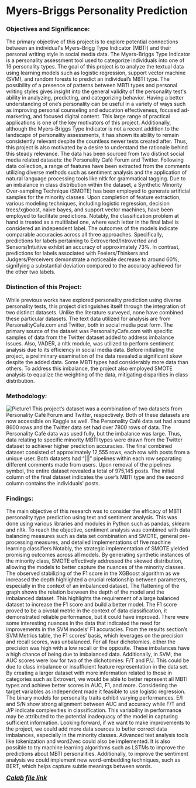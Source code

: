 # Myers-Briggs Personality Prediction

### Objectives and Significance:
The primary objective of this project is to explore potential connections between an individual's Myers-Brigg Type Indicator (MBTI) and their personal writing style in social media data. The Myers-Briggs Type Indicator is a personality assessment tool used to categorize individuals into one of 16 personality types. The goal of this project is to analyze the textual data using learning models such as logistic regression, support vector machine (SVM), and random forests to predict an individual’s MBTI type.
The possibility of a presence of patterns between MBTI types and personal writing styles gives insight into the general validity of the personality test's ability in analyzing, predicting, and categorizing behavior. Having a better understanding of one’s personality can be useful in a variety of ways such as improving personal counseling and education effectiveness, focused ad-marketing, and focused digital content. This large range of practical applications is one of the key motivators of this project. Additionally, although the Myers-Briggs Type Indicator is not a recent addition to the landscape of personality assessments, it has shown its ability to remain consistently relevant despite the countless newer tests created after. Thus, this project is also motivated by a desire to understand the rationale behind this steady relevance.
The data has been sourced from two distinct social media related datasets: the Personality Café Forum and Twitter. Following data collection, a range of features have been extracted from the comments utilizing diverse methods such as sentiment analysis and the application of natural language processing tools like nltk for grammatical tagging. Due to an imbalance in class distribution within the dataset, a Synthetic Minority Over-sampling Technique (SMOTE) has been employed to generate artificial samples for the minority classes. Upon completion of feature extraction, various modeling techniques, including logistic regression, decision trees/xgboost, naive bayes, and support vector machines, have been employed to facilitate predictions. Notably, the classification problem at hand is treated as a multilabel one, where each letter in the final label is considered an independent label. The outcomes of the models indicate comparable accuracies across all three approaches. Specifically, predictions for labels pertaining to Extroverted/Introverted and Sensors/Intuitive exhibit an accuracy of approximately 73%. In contrast, predictions for labels associated with Feelers/Thinkers and Judgers/Perceivers demonstrate a noticeable decrease to around 60%, signifying a substantial deviation compared to the accuracy achieved for the other two labels.

### Distinction of this Project:
While previous works have explored personality prediction using diverse personality tests, this project distinguishes itself through the integration of two distinct datasets. Unlike the literature surveyed, none have combined these particular datasets. The text data utilized for analysis are from PersonalityCafe.com and Twitter, both in social media post form. The primary source of the dataset was PersonalityCafe.com with specific samples of data from the Twitter dataset added to address imbalance issues. Also, VADER, a nltk module, was utilized to perform sentiment analysis due to its efficiency in social media data.
Before initiating the project, a preliminary examination of the data revealed a significant skew despite the added data. Some MBTI types had considerably more data than others. To address this imbalance, the project also employed SMOTE analysis to equalize the weighting of the data, mitigating disparities in class distribution.

### Methodology:
![Picture1](https://github.com/pranavneu/mbti_prediction/assets/154646829/108fd528-8e84-4117-abd6-31c2d657cd9f)
This project’s dataset was a combination of two datasets from Personality Café Forum and Twitter, respectively. Both of these datasets are now accessible on Kaggle as well. The Personality Café data set had around 8600 rows and the Twitter data set had over 7800 rows of data. The Personality Café data was used fully, but the imbalance was large. Thus, data relating to specific minority MBTI types were drawn from the Twitter dataset to achiever higher prediction accuracies. The final combined dataset consisted of approximately 12,555 rows, each row with posts from a unique user. Both datasets had “|||” pipelines within each row separating different comments made from users. Upon removal of the pipelines symbol, the entire dataset revealed a total of 975,145 posts. The initial column of the final dataset indicates the user’s MBTI type and the second column contains the individuals' posts.

### Findings:
The main objective of this research was to consider the efficacy of MBTI personality type prediction using text and sentiment analysis. This was done using various libraries and modules in Python such as pandas, sklearn and nltk. To reach the objective, sentiment analysis was combined with data balancing measures such as data set combination and SMOTE, general pre-processing measures, and detailed implementations of five machine learning classifiers
Notably, the strategic implementation of SMOTE yielded promising outcomes across all models. By generating synthetic instances of the minority class, SMOTE effectively addressed the skewed distribution, allowing the models to better capture the nuances of the minority classes. The observed stabilizing of the F1 score in the XGBoost algorithm as we increased the depth highlighted a crucial relationship between parameters, especially in the context of an imbalanced dataset. The flattening of the graph shows the relation between the depth of the model and the imbalanced dataset. This highlights the requirement of a large balanced dataset to increase the F1 score and build a better model.
The F1 score proved to be a pivotal metric in the context of data classification, it demonstrated reliable performance, but it could have improved. There were some interesting nuances in the data that indicated the need for improvements in the SVM models’ F1 accuracies. From the results section’s SVM Metrics table, the F1 scores’ basis, which leverages on the precision and recall scores, was unbalanced. For all four dichotomies, either the precision was high with a low recall or the opposite. These imbalances have a high chance of being due to imbalanced data. Additionally, in SVM, the AUC scores were low for two of the dichotomies: F/T and P/J. This could be due to class imbalance or insufficient feature representation in the data set. By creating a larger dataset with more information related to those in categories such as Extrovert, we would be able to better represent all MBTI types and achieve better scores in AUC, F1, and more.
Considering the target variables as independent made it feasible to use logistic regression. The binary models for personality traits exhibit varying performances. E/I and S/N show strong alignment between AUC and accuracy while F/T and J/P indicate complexities in classification. This variability in performance may be attributed to the potential inadequacy of the model in capturing sufficient information.
Looking forward, if we want to make improvements to the project, we could add more data sources to better correct data imbalances, especially in the minority classes. Advanced text analysis tools like tokenization and word2vec could also be implemented. It is also possible to try machine learning algorithms such as LSTMs to improve the predictions about MBTI personalities. Additionally, to improve the sentiment analysis we could implement new word-embedding techniques, such as BERT, which helps capture subtle meanings between words.

<span style="font-size:larger;">***[Colab file link](https://colab.research.google.com/drive/1LbgUmB09XSW4E5rvL4lEKkBP7Ws3UKQy?usp=sharing)***</span>






